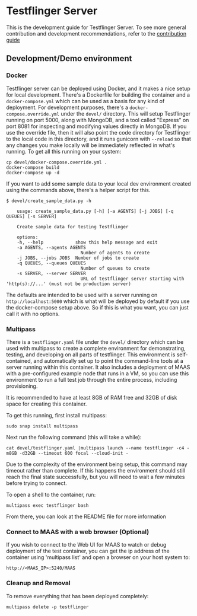 # Testflinger Server

This is the development guide for Testflinger Server. To see more general
contribution and development recommendations, refer to the
[contribution guide](../CONTRIBUTING.md)

## Development/Demo environment

### Docker

Testflinger server can be deployed using Docker, and it makes a nice setup
for local development. There's a Dockerfile for building the container and
a `docker-compose.yml` which can be used as a basis for any kind of
deployment. For development purposes, there's a `docker-compose.override.yml`
under the `devel/` directory. This will setup Testflinger running on port
5000, along with MongoDB, and a tool called "Express" on port 8081 for
inspecting and modifying values directly in MongoDB. If you use the override
file, then it will also point the code directory for Testflinger to the local
code in this directory, and it runs gunicorn with `--reload` so that any changes
you make locally will be immediately reflected in what's running. To get all
this running on your system:

```shell
cp devel/docker-compose.override.yml .
docker-compose build
docker-compose up -d
```

If you want to add some sample data to your local dev environment created
using the commands above, there's a helper script for this.

```console
$ devel/create_sample_data.py -h

    usage: create_sample_data.py [-h] [-a AGENTS] [-j JOBS] [-q QUEUES] [-s SERVER]

    Create sample data for testing Testflinger

    options:
    -h, --help            show this help message and exit
    -a AGENTS, --agents AGENTS
                            Number of agents to create
    -j JOBS, --jobs JOBS  Number of jobs to create
    -q QUEUES, --queues QUEUES
                            Number of queues to create
    -s SERVER, --server SERVER
                            URL of testflinger server starting with 'http(s)://...' (must not be production server)
```

The defaults are intended to be used with a server running on
`http://localhost:5000` which is what will be deployed by default if you use
the docker-compose setup above. So if this is what you want, you can just
call it with no options.

### Multipass

There is a `testflinger.yaml` file under the `devel/` directory which can
be used with multipass to create a complete environment for demonstrating,
testing, and developing on all parts of testflinger. This environment is
self-contained, and automatically set up to point the command-line tools
at a server running within this container. It also includes a deployment of
MAAS with a pre-configured example node that runs in a VM, so you can use
this environment to run a full test job through the entire process, including
provisioning.

It is recommended to have at least 8GB of RAM free and 32GB of disk space for
creating this container.

To get this running, first install multipass:

```shell
sudo snap install multipass
```

Next run the following command (this will take a while):

```shell
cat devel/testflinger.yaml |multipass launch --name testflinger -c4 -m8GB -d32GB --timeout 600 focal --cloud-init -
```

Due to the complexity of the environment being setup, this command may
timeout rather than complete. If this happens the environment should
still reach the final state successfully, but you will need to wait a
few minutes before trying to connect.

To open a shell to the container, run:

```shell
multipass exec testflinger bash
```

From there, you can look at the README file for more information

### Connect to MAAS with a web browser (Optional)

If you wish to connect to the Web UI for MAAS to watch or debug deployment
of the test container, you can get the ip address of the container using
'multipass list' and open a browser on your host system to:

```shell
http://<MAAS_IP>:5240/MAAS
```

### Cleanup and Removal

To remove everything that has been deployed completely:

```shell
multipass delete -p testflinger
```
